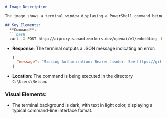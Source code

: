 ```markdown
# Image Description

The image shows a terminal window displaying a PowerShell command being executed. The command utilizes `curl` to send a POST request to a specified API endpoint. 

## Key Elements:
- **Command**: 
  ```bash
  curl -X POST http://aiproxy.sanand.workers.dev/openai/v1/embedding -H "Content-Type: application/json" -H "Authorization: Bearer $AIPROXY_TOKEN" -d '{"model": "text-embedding-3-small", "input": ["king", "queen"]}'
  ```
- **Response**:
  The terminal outputs a JSON message indicating an error:
  ```json
  {
    "message": "Missing Authorization: Bearer header. See https://github.com/sanand0/ai-proxy"
  }
  ```
- **Location**: The command is being executed in the directory `C:\Users\Nelson`.

### Visual Elements:
- The terminal background is dark, with text in light color, displaying a typical command-line interface format.

```